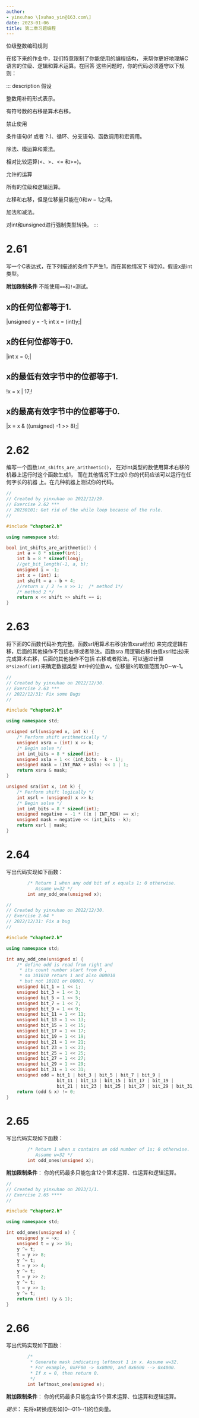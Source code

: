 ```yaml
---
author:
- yinxuhao \[xuhao_yin@163.com\]
date: 2023-01-06
title: 第二章习题编程
---
```


位级整数编码规则

在接下来的作业中，我们特意限制了你能使用的编程结构，
来帮你更好地理解C语言的位级、逻辑和算术运算。在回答
这些问题时，你的代码必须遵守以下规则：

::: description
假设

整数用补码形式表示。

有符号数的右移是算术右移。

禁止使用

条件语句(if 或者 ?:)、循环、分支语句、函数调用和宏调用。

除法、模运算和乘法。

相对比较运算(\<、\>、\<= 和\>=)。

允许的运算

所有的位级和逻辑运算。

左移和右移，但是位移量只能在0和$w-1$之间。

加法和减法。

对int和unsigned进行强制类型转换。
:::

# 2.61

写一个C表达式，在下列描述的条件下产生1，而在其他情况下
得到0。假设x是int类型。

**附加限制条件** 不能使用`==`和`!=`测试。

## x的任何位都等于1.

\|unsigned y = -1; int x = (int)y;\|

## x的任何位都等于0.

\|int x = 0;\|

## x的最低有效字节中的位都等于1.

!x = x \| 17;!

## x的最高有效字节中的位都等于0.

\|x = x & ((unsigned) -1 \>\> 8);\|

# 2.62

编写一个函数`int_shifts_are_arithmetic()`，
在对int类型的数使用算术右移的机器上运行时这个函数生成1，
而在其他情况下生成0.你的代码应该可以运行在任何字长的机器
上。在几种机器上测试你的代码。

``` C++
//
// Created by yinxuhao on 2022/12/29.
// Exercise 2.62 ***
// 20230101: Get rid of the while loop because of the rule.
//

#include "chapter2.h"

using namespace std;

bool int_shifts_are_arithmetic() {
    int a = 8 * sizeof(int);
    int b = 8 * sizeof(long);
    //get_bit_length(-1, a, b);
    unsigned i = -1;
    int x = (int) i;
    int shift = a - b + 4;
    //return x / 2 != x >> 1;  /* method 1*/
    /* method 2 */
    return x << shift >> shift == i;
}
```

# 2.63

将下面的C函数代码补充完整。函数srl用算术右移(由值xsra给出)
来完成逻辑右移，后面的其他操作不包括右移或者除法。函数sra
用逻辑右移(由值xsrl给出)来完成算术右移，后面的其他操作不包括
右移或者除法。可以通过计算`8*sizeof(int)`来确定数据类型
int中的位数w。位移量k的取值范围为0$\sim$w-1。

``` C++
//
// Created by yinxuhao on 2022/12/30.
// Exercise 2.63 ***
// 2022/12/31: Fix some Bugs
//

#include "chapter2.h"

using namespace std;

unsigned srl(unsigned x, int k) {
    /* Perform shift arithmetically */
    unsigned xsra = (int) x >> k;
    /* Begin solve */
    int int_bits = 8 * sizeof(int);
    unsigned xsla = 1 << (int_bits - k - 1);
    unsigned mask = (INT_MAX + xsla) << 1 | 1;
    return xsra & mask;
}

unsigned sra(int x, int k) {
    /* Perform shift logically */
    int xsrl = (unsigned) x >> k;
    /* Begin solve */
    int int_bits = 8 * sizeof(int);
    unsigned negative = -1 * ((x | INT_MIN) == x);
    unsigned mask = negative << (int_bits - k);
    return xsrl | mask;
}
```

# 2.64

写出代码实现如下函数：

``` C
        /* Return 1 when any odd bit of x equals 1; 0 otherwise.
           Assume w=32 */
        int any_odd_one(unsigned x);
```

``` C++
//
// Created by yinxuhao on 2022/12/30.
// Exercise 2.64 *
// 2022/12/31: Fix a bug
//

#include "chapter2.h"

using namespace std;

int any_odd_one(unsigned x) {
    /* define odd is read from right and
     * its count number start from 0 ,
     * so 101010 return 1 and also 000010
     * but not 10101 or 00001. */
    unsigned bit_1 = 1 << 1;
    unsigned bit_3 = 1 << 3;
    unsigned bit_5 = 1 << 5;
    unsigned bit_7 = 1 << 7;
    unsigned bit_9 = 1 << 9;
    unsigned bit_11 = 1 << 11;
    unsigned bit_13 = 1 << 13;
    unsigned bit_15 = 1 << 15;
    unsigned bit_17 = 1 << 17;
    unsigned bit_19 = 1 << 19;
    unsigned bit_21 = 1 << 21;
    unsigned bit_23 = 1 << 23;
    unsigned bit_25 = 1 << 25;
    unsigned bit_27 = 1 << 27;
    unsigned bit_29 = 1 << 29;
    unsigned bit_31 = 1 << 31;
    unsigned odd = bit_1 | bit_3 | bit_5 | bit_7 | bit_9 |
                   bit_11 | bit_13 | bit_15 | bit_17 | bit_19 |
                   bit_21 | bit_23 | bit_25 | bit_27 | bit_29 | bit_31;
    return (odd & x) != 0;
}
```

# 2.65

写出代码实现如下函数：

``` C
        /* Return 1 when x contains an odd number of 1s; 0 otherwise.
           Assume w=32 */
        int odd_ones(unsigned x);
```

**附加限制条件**： 你的代码最多只能包含12个算术运算、位运算和逻辑运算。

``` C++
//
// Created by yinxuhao on 2023/1/1.
// Exercise 2.65 ****
//

#include "chapter2.h"

using namespace std;

int odd_ones(unsigned x) {
    unsigned y = ~x;
    unsigned t = y >> 16;
    y ^= t;
    t = y >> 8;
    y ^= t;
    t = y >> 4;
    y ^= t;
    t = y >> 2;
    y ^= t;
    t = y >> 1;
    y ^= t;
    return (int) (y & 1);
}
```

# 2.66

写出代码实现如下函数：

``` C
        /*
         * Generate mask indicating leftmost 1 in x. Assume w=32.
         * For example, 0xFF00 -> 0x8000, and 0x6600 --> 0x4000.
         * If x = 0, then return 0.
         */
        int leftmost_one(unsigned x);
```

**附加限制条件**： 你的代码最多只能包含15个算术运算、位运算和逻辑运算。

*提示*： 先将x转换成形如\[0···011···1\]的位向量。
